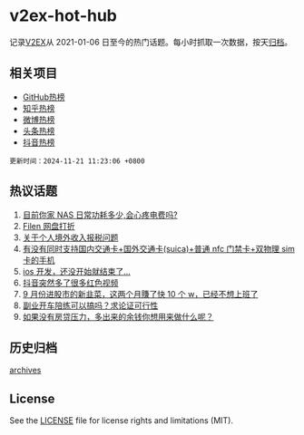 # v2ex-hot-hub

 记录[V2EX](https://www.v2ex.com/)从 2021-01-06 日至今的热门话题。每小时抓取一次数据，按天[归档](archives)。
 
 ## 相关项目

- [GitHub热榜](https://github.com/lonnyzhang423/github-hot-hub)
- [知乎热榜](https://github.com/lonnyzhang423/zhihu-hot-hub)
- [微博热榜](https://github.com/lonnyzhang423/weibo-hot-hub)
- [头条热榜](https://github.com/lonnyzhang423/toutiao-hot-hub)
- [抖音热榜](https://github.com/lonnyzhang423/douyin-hot-hub)


 `更新时间：2024-11-21 11:23:06 +0800`

## 热议话题

1. [目前你家 NAS 日常功耗多少,会心疼电费吗?](https://www.v2ex.com/t/1091114)
1. [Filen 网盘打折](https://www.v2ex.com/t/1091227)
1. [关于个人境外收入报税问题](https://www.v2ex.com/t/1091157)
1. [有没有同时支持国内交通卡+国外交通卡(suica)+普通 nfc 门禁卡+双物理 sim 卡的手机](https://www.v2ex.com/t/1091210)
1. [ios 开发，还没开始就结束了...](https://www.v2ex.com/t/1091121)
1. [抖音突然多了很多红色视频](https://www.v2ex.com/t/1091366)
1. [9 月份进股市的新韭菜，这两个月賺了快 10 个 w，已经不想上班了](https://www.v2ex.com/t/1091212)
1. [副业开车陪练可以搞吗？求论证可行性](https://www.v2ex.com/t/1091152)
1. [如果没有房贷压力，多出来的余钱你想用来做什么呢？](https://www.v2ex.com/t/1091378)

## 历史归档

[archives](archives)

## License

See the [LICENSE](LICENSE) file for license rights and limitations (MIT).
